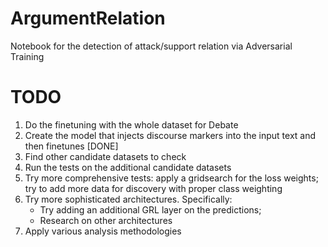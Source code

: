 # ArgumentRelation
Notebook for the detection of attack/support relation via Adversarial Training

# TODO

1) Do the finetuning with the whole dataset for Debate
2) Create the model that injects discourse markers into the input text and then finetunes [DONE]
3) Find other candidate datasets to check
4) Run the tests on the additional candidate datasets
5) Try more comprehensive tests: apply a gridsearch for the loss weights; try to add more data for discovery with proper class weighting
6) Try more sophisticated architectures. Specifically:
   - Try adding an additional GRL layer on the predictions;
   - Research on other architectures
7) Apply various analysis methodologies
